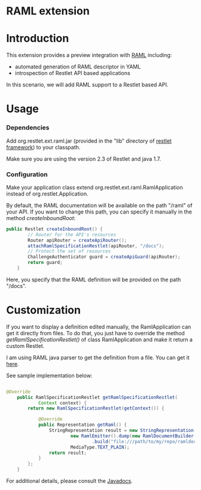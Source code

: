 RAML extension
=================

Introduction
============

This extension provides a preview integration with [RAML](http://raml.org/) including: 
- automated generation of RAML descriptor in YAML 
- introspection of Restlet API based applications 

In this scenario, we will add RAML support to a Restlet based API.

Usage
=====

### Dependencies

Add org.restlet.ext.raml.jar (provided in the "lib" directory of
[restlet framework](http://restlet.com/download/current#release=testing&edition=jse&distribution=zip 
"download restlet framework")) to your classpath.

Make sure you are using the version 2.3 of Restlet and java 1.7.

### Configuration

Make your application class extend org.restlet.ext.raml.RamlApplication instead of org.restlet.Application.

By default, the RAML documentation will be available on the path "/raml" of your API. If you want to change this path, you can specify it manually in the method _createInboundRoot_:

```java
public Restlet createInboundRoot() {
        // Router for the API's resources
        Router apiRouter = createApiRouter();
        attachRamlSpecificationRestlet(apiRouter, "/docs");
        // Protect the set of resources
        ChallengeAuthenticator guard = createApiGuard(apiRouter);
        return guard;
    }

```

Here, you specify that the RAML definition will be provided on the path "/docs".

Customization
=============

If you want to display a definition edited manually, the RamlApplication can get it directly from files. To do that, you just have to override the method _getRamlSpecificationRestlet()_ of class RamlApplication and make it return a custom Restlet.

I am using RAML java parser to get the definition from a file. You can get it [here](https://github.com/raml-org/raml-java-parser).

See sample implementation below:

```java

@Override
    public RamlSpecificationRestlet getRamlSpecificationRestlet(
            Context context) {
        return new RamlSpecificationRestlet(getContext()) {

            @Override
            public Representation getRaml() {
                StringRepresentation result = new StringRepresentation(
        				new RamlEmitter().dump(new RamlDocumentBuilder()
        						.build("file:///path/to/my/repo/ramldoc.raml")),
        			    MediaType.TEXT_PLAIN);
                return result;
            }
        };
    }

```

For additional details, please consult the
[Javadocs](javadocs://jse/ext/org/restlet/ext/raml/package-summary.html).
